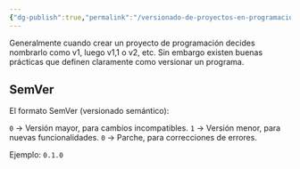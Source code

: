 ```yaml
---
{"dg-publish":true,"permalink":"/versionado-de-proyectos-en-programacion/","created":"2024-09-21T12:11","updated":"2024-09-21T18:21"}
---
```


Generalmente cuando crear un proyecto de programación decides nombrarlo como v1, luego v1,1 o v2, etc. Sin embargo existen buenas prácticas que definen claramente como versionar un programa.

## SemVer
El formato SemVer (versionado semántico):

`0` → Versión mayor, para cambios incompatibles.
`1` → Versión menor, para nuevas funcionalidades.
`0` → Parche, para correcciones de errores.

Ejemplo: `0.1.0`
